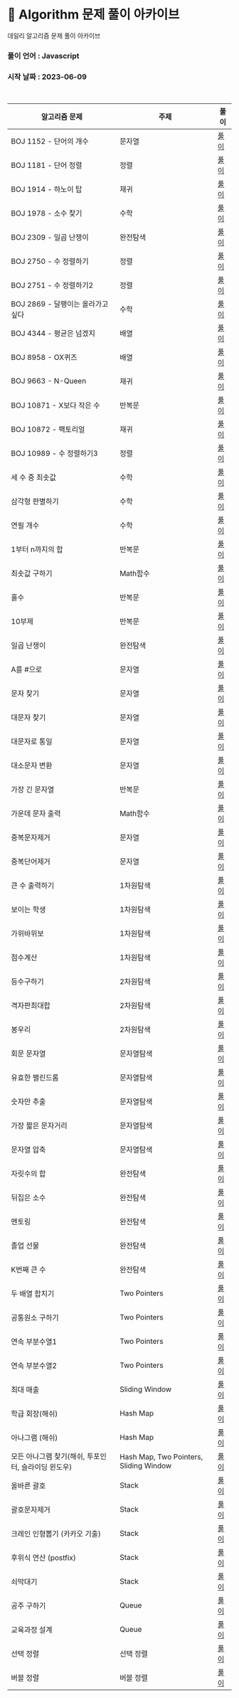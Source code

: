 # 🎲 Algorithm 문제 풀이 아카이브

데일리 알고리즘 문제 풀이 아카이브

### 풀이 언어 : Javascript

### 시작 날짜 : 2023-06-09

<br>

| 알고리즘 문제                                       | 주제                                   | 풀이                                                                                                                                                                                                                                                        |
| --------------------------------------------------- | -------------------------------------- | ----------------------------------------------------------------------------------------------------------------------------------------------------------------------------------------------------------------------------------------------------------- |
| BOJ 1152 - 단어의 개수                              | 문자열                                 | [풀이](https://velog.io/@ongsim123/Algorithm-%EB%B0%B1%EC%A4%80-1154-javaScript)                                                                                                                                                                            |
| BOJ 1181 - 단어 정렬                                | 정렬                                   | [풀이](https://velog.io/@ongsim123/Algorithm-%EB%B0%B1%EC%A4%80-1181-javaScript)                                                                                                                                                                            |
| BOJ 1914 - 하노이 탑                                | 재귀                                   | [풀이](https://velog.io/@ongsim123/Algorithm-%EB%B0%B1%EC%A4%80-1914-javaScript)                                                                                                                                                                            |
| BOJ 1978 - 소수 찾기                                | 수학                                   | [풀이](https://velog.io/@ongsim123/Algorithm-%EB%B0%B1%EC%A4%80-1978-javaScript)                                                                                                                                                                            |
| BOJ 2309 - 일곱 난쟁이                              | 완전탐색                               | [풀이](https://velog.io/@ongsim123/Algorithm-%EB%B0%B1%EC%A4%80-1181-javaScript-1g3ryv2c)                                                                                                                                                                   |
| BOJ 2750 - 수 정렬하기                              | 정렬                                   | [풀이](https://velog.io/@ongsim123/Algorithm-%EB%B0%B1%EC%A4%80-2750-javaScript)                                                                                                                                                                            |
| BOJ 2751 - 수 정렬하기2                             | 정렬                                   | [풀이](https://velog.io/@ongsim123/Algorithm-%EB%B0%B1%EC%A4%80-2751-javaScript)                                                                                                                                                                            |
| BOJ 2869 - 달팽이는 올라가고 싶다                   | 수학                                   | [풀이](https://velog.io/@ongsim123/Algorithm-%EB%B0%B1%EC%A4%80-2869-javaScript)                                                                                                                                                                            |
| BOJ 4344 - 평균은 넘겠지                            | 배열                                   | [풀이](https://velog.io/@ongsim123/Algorithm-%EB%B0%B1%EC%A4%80-4344-javaScript)                                                                                                                                                                            |
| BOJ 8958 - OX퀴즈                                   | 배열                                   | [풀이](https://velog.io/@ongsim123/Algorithm-%EB%B0%B1%EC%A4%80-8958-javaScript)                                                                                                                                                                            |
| BOJ 9663 - N-Queen                                  | 재귀                                   | [풀이](https://velog.io/@ongsim123/Algorithm-%EB%B0%B1%EC%A4%80-9663-javaScript)                                                                                                                                                                            |
| BOJ 10871 - X보다 작은 수                           | 반복문                                 | [풀이](https://velog.io/@ongsim123/Algorithm-%EB%B0%B1%EC%A4%8010871-javaScript)                                                                                                                                                                            |
| BOJ 10872 - 팩토리얼                                | 재귀                                   | [풀이](https://velog.io/@ongsim123/Algorithm-%EB%B0%B1%EC%A4%80-10872-javaScript)                                                                                                                                                                           |
| BOJ 10989 - 수 정렬하기3                            | 정렬                                   | [풀이](https://velog.io/@ongsim123/Algorithm-%EB%B0%B1%EC%A4%80-10989-javaScript)                                                                                                                                                                           |
| 세 수 중 최솟값                                     | 수학                                   | [풀이](https://velog.io/@ongsim123/Algorithm-%EC%84%B8-%EC%88%98-%EC%A4%91-%EC%B5%9C%EC%86%9F%EA%B0%92-javaScript)                                                                                                                                          |
| 삼각형 판별하기                                     | 수학                                   | [풀이](https://velog.io/@ongsim123/Algorithm-%EC%82%BC%EA%B0%81%ED%98%95-%ED%8C%90%EB%B3%84%ED%95%98%EA%B8%B0-javaScript)                                                                                                                                   |
| 연필 개수                                           | 수학                                   | [풀이](https://velog.io/@ongsim123/Algorithm-%EC%97%B0%ED%95%84-%EA%B0%9C%EC%88%98-javaScript)                                                                                                                                                              |
| 1부터 n까지의 합                                    | 반복문                                 | [풀이](https://velog.io/@ongsim123/Algorithm-1%EB%B6%80%ED%84%B0-n%EA%B9%8C%EC%A7%80%EC%9D%98-%ED%95%A9-javaScript)                                                                                                                                         |
| 최솟값 구하기                                       | Math함수                               | [풀이](https://velog.io/@ongsim123/Algorithm-%EC%B5%9C%EC%86%9F%EA%B0%92-%EA%B5%AC%ED%95%98%EA%B8%B0-javaScript)                                                                                                                                            |
| 홀수                                                | 반복문                                 | [풀이](https://velog.io/@ongsim123/Algorithm-%ED%99%80%EC%88%98-javaScript)                                                                                                                                                                                 |
| 10부제                                              | 반복문                                 | [풀이](https://velog.io/@ongsim123/Algorithm-10%EB%B6%80%EC%A0%9C-javaScript)                                                                                                                                                                               |
| 일곱 난쟁이                                         | 완전탐색                               | [풀이](https://velog.io/@ongsim123/Algorithm-%EC%9D%BC%EA%B3%B1-%EB%82%9C%EC%9F%81%EC%9D%B4-javaScript)                                                                                                                                                     |
| A를 #으로                                           | 문자열                                 | [풀이](https://velog.io/@ongsim123/Algorithm-A%EB%A5%BC-%EC%9C%BC%EB%A1%9C-javaScript)                                                                                                                                                                      |
| 문자 찾기                                           | 문자열                                 | [풀이](https://velog.io/@ongsim123/Algorithm-%EB%AC%B8%EC%9E%90-%EC%B0%BE%EA%B8%B0-javaScript)                                                                                                                                                              |
| 대문자 찾기                                         | 문자열                                 | [풀이](https://velog.io/@ongsim123/Algorithm-%EB%8C%80%EB%AC%B8%EC%9E%90-%EC%B0%BE%EA%B8%B0-javaScript)                                                                                                                                                     |
| 대문자로 통일                                       | 문자열                                 | [풀이](https://velog.io/@ongsim123/Algorithm-%EB%8C%80%EB%AC%B8%EC%9E%90%EB%A1%9C-%ED%86%B5%EC%9D%BC-javaScript)                                                                                                                                            |
| 대소문자 변환                                       | 문자열                                 | [풀이](https://velog.io/@ongsim123/Algorithm-%EB%8C%80%EC%86%8C%EB%AC%B8%EC%9E%90-%EB%B3%80%ED%99%98-javaScript)                                                                                                                                            |
| 가장 긴 문자열                                      | 반복문                                 | [풀이](https://velog.io/@ongsim123/Algorithm-%EA%B0%80%EC%9E%A5-%EA%B8%B4-%EB%AC%B8%EC%9E%90%EC%97%B4-javaScript)                                                                                                                                           |
| 가운데 문자 출력                                    | Math함수                               | [풀이](https://velog.io/@ongsim123/Algorithm-%EA%B0%80%EC%9A%B4%EB%8D%B0-%EB%AC%B8%EC%9E%90-%EC%B6%9C%EB%A0%A5-javaScript)                                                                                                                                  |
| 중복문자제거                                        | 문자열                                 | [풀이](https://velog.io/@ongsim123/Algorithm-%EC%A4%91%EB%B3%B5%EB%AC%B8%EC%9E%90%EC%A0%9C%EA%B1%B0-javaScript)                                                                                                                                             |
| 중복단어제거                                        | 문자열                                 | [풀이](https://velog.io/@ongsim123/Algorithm-%EC%A4%91%EB%B3%B5%EB%8B%A8%EC%96%B4%EC%A0%9C%EA%B1%B0-javaScript)                                                                                                                                             |
| 큰 수 출력하기                                      | 1차원탐색                              | [풀이](https://velog.io/@ongsim123/Algorithm-%ED%81%B0-%EC%88%98-%EC%B6%9C%EB%A0%A5%ED%95%98%EA%B8%B0-javaScript)                                                                                                                                           |
| 보이는 학생                                         | 1차원탐색                              | [풀이](https://velog.io/@ongsim123/Algorithm-%EB%B3%B4%EC%9D%B4%EB%8A%94-%ED%95%99%EC%83%9D-javaScript)                                                                                                                                                     |
| 가위바위보                                          | 1차원탐색                              | [풀이](https://velog.io/@ongsim123/Algorithm-%EA%B0%80%EC%9C%84%EB%B0%94%EC%9C%84%EB%B3%B4-javaScript)                                                                                                                                                      |
| 점수계산                                            | 1차원탐색                              | [풀이](https://velog.io/@ongsim123/Algorithm-%EC%A0%90%EC%88%98%EA%B3%84%EC%82%B0-javaScript)                                                                                                                                                               |
| 등수구하기                                          | 2차원탐색                              | [풀이](https://velog.io/@ongsim123/Algorithm-%EB%93%B1%EC%88%98%EA%B5%AC%ED%95%98%EA%B8%B0-javaScript)                                                                                                                                                      |
| 격자판최대합                                        | 2차원탐색                              | [풀이](https://velog.io/@ongsim123/Algorithm-%EA%B2%A9%EC%9E%90%ED%8C%90%EC%B5%9C%EB%8C%80%ED%95%A9-javaScript)                                                                                                                                             |
| 봉우리                                              | 2차원탐색                              | [풀이](https://velog.io/@ongsim123/Algorithm-%EB%B4%89%EC%9A%B0%EB%A6%AC-javaScript)                                                                                                                                                                        |
| 회문 문자열                                         | 문자열탐색                             | [풀이](https://velog.io/@ongsim123/Algorithm-%ED%9A%8C%EB%AC%B8-%EB%AC%B8%EC%9E%90%EC%97%B4-javaScript)                                                                                                                                                     |
| 유효한 팰린드롬                                     | 문자열탐색                             | [풀이](https://velog.io/@ongsim123/Algorithm-%EC%9C%A0%ED%9A%A8%ED%95%9C-%ED%8C%B0%EB%A6%B0%EB%93%9C%EB%A1%AC-javaScript)                                                                                                                                   |
| 숫자만 추출                                         | 문자열탐색                             | [풀이](https://velog.io/@ongsim123/Algorithm-%EC%88%AB%EC%9E%90%EB%A7%8C-%EC%B6%94%EC%B6%9C-javaScript)                                                                                                                                                     |
| 가장 짧은 문자거리                                  | 문자열탐색                             | [풀이](https://velog.io/@ongsim123/Algorithm-%EA%B0%80%EC%9E%A5-%EC%A7%A7%EC%9D%80-%EB%AC%B8%EC%9E%90%EA%B1%B0%EB%A6%AC-javaScript)                                                                                                                         |
| 문자열 압축                                         | 문자열탐색                             | [풀이](https://velog.io/@ongsim123/Algorithm-%EB%AC%B8%EC%9E%90%EC%97%B4-%EC%95%95%EC%B6%95-javaScript)                                                                                                                                                     |
| 자릿수의 합                                         | 완전탐색                               | [풀이](https://velog.io/@ongsim123/Algorithm-%EC%9E%90%EB%A6%BF%EC%88%98%EC%9D%98-%ED%95%A9-javaScript)                                                                                                                                                     |
| 뒤집은 소수                                         | 완전탐색                               | [풀이](https://velog.io/@ongsim123/Algorithm-%EB%92%A4%EC%A7%91%EC%9D%80-%EC%86%8C%EC%88%98-javaScript)                                                                                                                                                     |
| 멘토링                                              | 완전탐색                               | [풀이](https://velog.io/@ongsim123/Algorithm-%EB%A9%98%ED%86%A0%EB%A7%81-javaScript)                                                                                                                                                                        |
| 졸업 선물                                           | 완전탐색                               | [풀이](https://velog.io/@ongsim123/Algorithm-%EC%A1%B8%EC%97%85-%EC%84%A0%EB%AC%BC-javaScript)                                                                                                                                                              |
| K번째 큰 수                                         | 완전탐색                               | [풀이](https://velog.io/@ongsim123/Algorithm-K%EB%B2%88%EC%A7%B8-%ED%81%B0-%EC%88%98-javaScript)                                                                                                                                                            |
| 두 배열 합치기                                      | Two Pointers                           | [풀이](https://velog.io/@ongsim123/Algorithm-%EB%91%90-%EB%B0%B0%EC%97%B4-%ED%95%A9%EC%B9%98%EA%B8%B0-javaScript)                                                                                                                                           |
| 공통원소 구하기                                     | Two Pointers                           | [풀이](https://velog.io/@ongsim123/Algorithm-%EA%B3%B5%ED%86%B5%EC%9B%90%EC%86%8C-%EA%B5%AC%ED%95%98%EA%B8%B0-javaScript)                                                                                                                                   |
| 연속 부분수열1                                      | Two Pointers                           | [풀이](https://velog.io/@ongsim123/Algorithm-%EC%97%B0%EC%86%8D-%EB%B6%80%EB%B6%84%EC%88%98%EC%97%B41-javaScript)                                                                                                                                           |
| 연속 부분수열2                                      | Two Pointers                           | [풀이](https://velog.io/@ongsim123/Algorithm-%EC%97%B0%EC%86%8D-%EB%B6%80%EB%B6%84%EC%88%98%EC%97%B42-javaScript)                                                                                                                                           |
| 최대 매출                                           | Sliding Window                         | [풀이](https://velog.io/@ongsim123/Algorithm-%EC%B5%9C%EB%8C%80-%EB%A7%A4%EC%B6%9C-javaScript)                                                                                                                                                              |
| 학급 회장(해쉬)                                     | Hash Map                               | [풀이](https://velog.io/@ongsim123/Algorithm-%ED%95%99%EA%B8%89-%ED%9A%8C%EC%9E%A5%ED%95%B4%EC%89%AC-javaScript)                                                                                                                                            |
| 아나그램 (해쉬)                                     | Hash Map                               | [풀이](https://velog.io/@ongsim123/Algorithm-%EC%95%84%EB%82%98%EA%B7%B8%EB%9E%A8%ED%95%B4%EC%89%AC-javaScript)                                                                                                                                             |
| 모든 아나그램 찾기(해쉬, 투포인터, 슬라이딩 윈도우) | Hash Map, Two Pointers, Sliding Window | [풀이](https://velog.io/@ongsim123/Algorithm-%EB%AA%A8%EB%93%A0-%EC%95%84%EB%82%98%EA%B7%B8%EB%9E%A8-%EC%B0%BE%EA%B8%B0%ED%95%B4%EC%89%AC-%ED%88%AC%ED%8F%AC%EC%9D%B8%ED%84%B0-%EC%8A%AC%EB%9D%BC%EC%9D%B4%EB%94%A9-%EC%9C%88%EB%8F%84%EC%9A%B0-javaScript) |
| 올바른 괄호                                         | Stack                                  | [풀이](https://velog.io/@ongsim123/Algorithm-%EC%98%AC%EB%B0%94%EB%A5%B8-%EA%B4%84%ED%98%B8-javaScript)                                                                                                                                                     |
| 괄호문자제거                                        | Stack                                  | [풀이](https://velog.io/@ongsim123/Algorithm-%EA%B4%84%ED%98%B8%EB%AC%B8%EC%9E%90%EC%A0%9C%EA%B1%B0-javaScript)                                                                                                                                             |
| 크레인 인형뽑기 (카카오 기출)                       | Stack                                  | [풀이](https://velog.io/@ongsim123/Algorithm-%ED%81%AC%EB%A0%88%EC%9D%B8-%EC%9D%B8%ED%98%95%EB%BD%91%EA%B8%B0-%EC%B9%B4%EC%B9%B4%EC%98%A4-%EA%B8%B0%EC%B6%9C-javaScript)                                                                                    |
| 후위식 연산 (postfix)                               | Stack                                  | [풀이](https://velog.io/@ongsim123/Algorithm-%ED%9B%84%EC%9C%84%EC%8B%9D-%EC%97%B0%EC%82%B0-postfix-javaScript)                                                                                                                                             |
| 쇠막대기                                            | Stack                                  | [풀이](https://velog.io/@ongsim123/Algorithm-%EC%87%A0%EB%A7%89%EB%8C%80%EA%B8%B0-javaScript)                                                                                                                                                               |
| 공주 구하기                                         | Queue                                  | [풀이](https://velog.io/@ongsim123/Algorithm-%EA%B3%B5%EC%A3%BC-%EA%B5%AC%ED%95%98%EA%B8%B0-javaScript)                                                                                                                                                     |
| 교육과정 설계                                       | Queue                                  | [풀이](https://velog.io/@ongsim123/Algorithm-%EA%B5%90%EC%9C%A1%EA%B3%BC%EC%A0%95-%EC%84%A4%EA%B3%84-javaScript)                                                                                                                                            |
| 선택 정렬                                           | 선택 정렬                              | [풀이](https://velog.io/@ongsim123/Algorithm-%EC%84%A0%ED%83%9D-%EC%A0%95%EB%A0%AC-javaScript)                                                                                                                                                              |
| 버블 정렬                                           | 버블 정렬                              | [풀이](https://velog.io/@ongsim123/Algorithm-%EB%B2%84%EB%B8%94-%EC%A0%95%EB%A0%AC-javaScript)                                                                                                                                                              |
